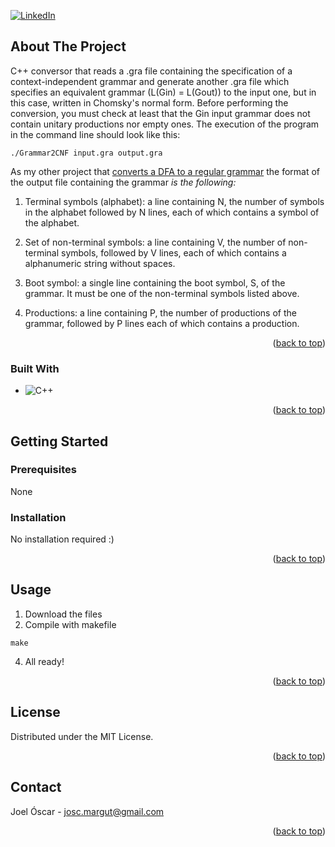 [![LinkedIn][linkedin-shield]][linkedin-url]



<!-- ABOUT THE PROJECT -->
## About The Project

C++ conversor that reads a .gra file containing the 
specification of a context-independent grammar and generate another .gra file
which specifies an equivalent grammar (L(Gin) = L(Gout)) to the input one, but in
this case, written in Chomsky's normal form. Before performing the conversion, you must
check at least that the Gin input grammar does not contain unitary productions nor empty ones.
The execution of the program in the command line should look like this:

```
./Grammar2CNF input.gra output.gra
```

As my other project that [converts a DFA to a regular grammar](https://github.com/KeflerExe/DFA-To-Regular-Grammar-C-) the format of the output file containing the grammar _is the following:_

1. Terminal symbols (alphabet): a line containing N, the number of symbols
in the alphabet followed by N lines, each of which contains a symbol of the
alphabet.

2. Set of non-terminal symbols: a line containing V, the number of
non-terminal symbols, followed by V lines, each of which contains a
alphanumeric string without spaces.

3. Boot symbol: a single line containing the boot symbol, S, of the
grammar. It must be one of the non-terminal symbols listed above.

4. Productions: a line containing P, the number of productions of the grammar, followed by P lines each of which contains a production.


<p align="right">(<a href="#readme-top">back to top</a>)</p>



### Built With


* ![C++][C++.js]

<p align="right">(<a href="#readme-top">back to top</a>)</p>



<!-- GETTING STARTED -->
## Getting Started

### Prerequisites

None

### Installation

No installation required :)

<p align="right">(<a href="#readme-top">back to top</a>)</p>


<!-- USAGE EXAMPLES -->
## Usage

1. Download the files
2. Compile with makefile
```
make
```
4. All ready!


<p align="right">(<a href="#readme-top">back to top</a>)</p>




<!-- LICENSE -->
## License

Distributed under the MIT License.

<p align="right">(<a href="#readme-top">back to top</a>)</p>



<!-- CONTACT -->
## Contact

Joel Óscar - josc.margut@gmail.com

<p align="right">(<a href="#readme-top">back to top</a>)</p>



<!-- MARKDOWN LINKS & IMAGES -->
<!-- https://www.markdownguide.org/basic-syntax/#reference-style-links -->
[contributors-shield]: https://img.shields.io/github/contributors/github_username/repo_name.svg?style=for-the-badge
[contributors-url]: https://github.com/github_username/repo_name/graphs/contributors
[forks-shield]: https://img.shields.io/github/forks/github_username/repo_name.svg?style=for-the-badge
[forks-url]: https://github.com/github_username/repo_name/network/members
[stars-shield]: https://img.shields.io/github/stars/github_username/repo_name.svg?style=for-the-badge
[stars-url]: https://github.com/github_username/repo_name/stargazers
[issues-shield]: https://img.shields.io/github/issues/github_username/repo_name.svg?style=for-the-badge
[issues-url]: https://github.com/github_username/repo_name/issues
[license-shield]: https://img.shields.io/github/license/github_username/repo_name.svg?style=for-the-badge
[license-url]: https://github.com/github_username/repo_name/blob/master/LICENSE.txt
[linkedin-shield]: https://img.shields.io/badge/-LinkedIn-black.svg?style=for-the-badge&logo=linkedin&colorB=555
[linkedin-url]: https://www.linkedin.com/in/joel-%C3%B3scar-mart%C3%ADn-guti%C3%A9rrez-578ab8303
[product-screenshot]: images/screenshot.png
[Next.js]: https://img.shields.io/badge/next.js-000000?style=for-the-badge&logo=nextdotjs&logoColor=white
[Next-url]: https://nextjs.org/
[C++.js]: https://img.shields.io/badge/-C++-blue?logo=cplusplus
[React.js]: https://img.shields.io/badge/React-20232A?style=for-the-badge&logo=react&logoColor=61DAFB
[React-url]: https://reactjs.org/
[Vue.js]: https://img.shields.io/badge/Vue.js-35495E?style=for-the-badge&logo=vuedotjs&logoColor=4FC08D
[Vue-url]: https://vuejs.org/
[Angular.io]: https://img.shields.io/badge/Angular-DD0031?style=for-the-badge&logo=angular&logoColor=white
[Angular-url]: https://angular.io/
[Svelte.dev]: https://img.shields.io/badge/Svelte-4A4A55?style=for-the-badge&logo=svelte&logoColor=FF3E00
[Svelte-url]: https://svelte.dev/
[Laravel.com]: https://img.shields.io/badge/Laravel-FF2D20?style=for-the-badge&logo=laravel&logoColor=white
[Laravel-url]: https://laravel.com
[Bootstrap.com]: https://img.shields.io/badge/Bootstrap-563D7C?style=for-the-badge&logo=bootstrap&logoColor=white
[Bootstrap-url]: https://getbootstrap.com
[JQuery.com]: https://img.shields.io/badge/jQuery-0769AD?style=for-the-badge&logo=jquery&logoColor=white
[JQuery-url]: https://jquery.com 
